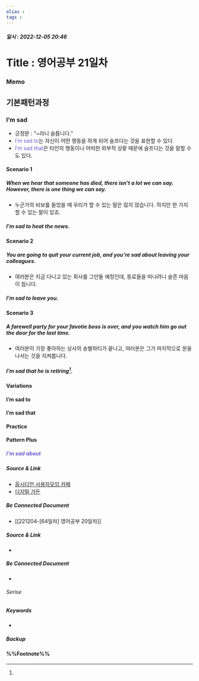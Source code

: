 ```yaml
---
alias : 
tags : 
---
```


##### 일시 : 2022-12-05 20:46

# Title : 영어공부 21일차

### Memo

## 기본패턴과정

### I’m sad
- 긍정문 : “~라니 슬픕니다.”
- <font color="SlateBlue">I’m sad to</font>는 자신이 어떤 행동을 하게 되어 슬프다는 것을 표현할 수 있다.
- <font color="SlateBlue">I’m sad that</font>은 타인의 행동이나 어떠한 외부적 상황 때문에 슬프다는 것을 말할 수도 있다.

#### Scenario 1

##### When we hear that someone has died, there isn’t a lot we can say. However, there is one thing we can say.
- 누군가의 비보를 들었을 때 우리가 할 수 있는 말은 많지 않습니다. 하지만 한 가지 할 수 있는 말이 있죠.

##### I’m sad to heat the news.

#### Scenario 2

##### You are going to quit your current job, and you’re sad about leaving your colleagues.
- 여러분은 지금 다니고 있는 회사를 그만둘 예정인데, 동료들을 떠나려니 슬픈 마음이 듭니다.

##### I’m sad to leave you.

#### Scenario 3

##### A farewell party for your favotie boss is over, and you watch him go out the door for the last time.
- 여러분이 가장 좋아하는 상사의 송별파티가 끝나고, 여러분은 그가 마지막으로 문을 나서는 것을 지켜봅니다.

##### I’m sad that he is retiring[^1].

#### Variations

#### I’m sad to

#### I’m sad that

#### Practice

#### Pattern Plus

##### <font color="SlateBlue">I’m sad about</font>

##### Source & Link
- [옵시디언 사용자모임 카페](https://cafe.naver.com/obsidianary/2634)
- [디지털 가든](https://chunghasull.netlify.app/221205-65일차-영어공부-21일차)

##### Be Connected Document
- [[221204-[64일차] 영어공부 20일차]]

##### Source & Link
- 

##### Be Connected Document
- 

###### Serise


##### Keywords
- 

##### Backup


#### %%Footnote%%

[^1]: 
[^2]: 
[^3]: 
[^4]: 
[^5]: 
[^6]: 
[^7]: 
[^8]: 
[^9]: 